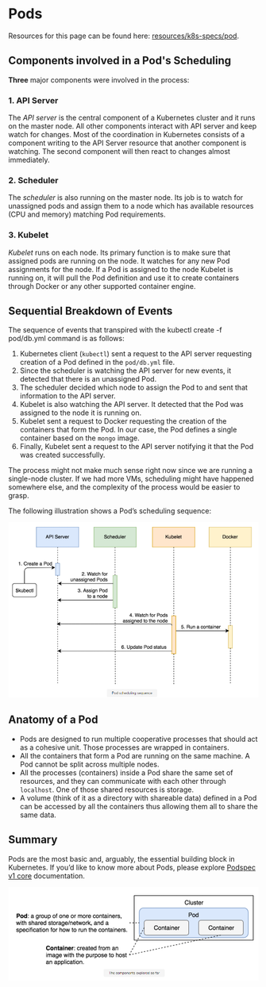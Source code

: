 # Pods

Resources for this page can be found here: [resources/k8s-specs/pod](resources/k8s-specs/pod).

## Components involved in a Pod's Scheduling

**Three** major components were involved in the process:

### 1. API Server

The _API server_ is the central component of a Kubernetes cluster and it runs on the master node. All other components interact with API server and keep watch for changes. Most of the coordination in Kubernetes consists of a component writing to the API Server resource that another component is watching. The second component will then react to changes almost immediately.

### 2. Scheduler

The _scheduler_ is also running on the master node. Its job is to watch for unassigned pods and assign them to a node which has available resources (CPU and memory) matching Pod requirements.

### 3. Kubelet

_Kubelet_ runs on each node. Its primary function is to make sure that assigned pods are running on the node. It watches for any new Pod assignments for the node. If a Pod is assigned to the node Kubelet is running on, it will pull the Pod definition and use it to create containers through Docker or any other supported container engine.

## Sequential Breakdown of Events

The sequence of events that transpired with the kubectl create -f pod/db.yml command is as follows:

1. Kubernetes client (`kubectl`) sent a request to the API server requesting creation of a Pod defined in the `pod/db.yml` file.
2. Since the scheduler is watching the API server for new events, it detected that there is an unassigned Pod.
3. The scheduler decided which node to assign the Pod to and sent that information to the API server.
4. Kubelet is also watching the API server. It detected that the Pod was assigned to the node it is running on.
5. Kubelet sent a request to Docker requesting the creation of the containers that form the Pod. In our case, the Pod defines a single container based on the `mongo` image.
6. Finally, Kubelet sent a request to the API server notifying it that the Pod was created successfully.

The process might not make much sense right now since we are running a single-node cluster. If we had more VMs, scheduling might have happened somewhere else, and the complexity of the process would be easier to grasp.

The following illustration shows a Pod’s scheduling sequence:

<p align="center"><img src="resources/pod-scheduling-sequence.PNG" width="800px"/></p>

## Anatomy of a Pod

- Pods are designed to run multiple cooperative processes that should act as a cohesive unit. Those processes are wrapped in containers.
- All the containers that form a Pod are running on the same machine. A Pod cannot be split across multiple nodes.
- All the processes (containers) inside a Pod share the same set of resources, and they can communicate with each other through `localhost`. One of those shared resources is storage.
- A volume (think of it as a directory with shareable data) defined in a Pod can be accessed by all the containers thus allowing them all to share the same data.

## Summary

Pods are the most basic and, arguably, the essential building block in Kubernetes. If you’d like to know more about Pods, please explore [Podspec v1 core](https://v1-18.docs.kubernetes.io/docs/reference/generated/kubernetes-api/v1.18/#pod-v1-core) documentation.

<p align="center"><img src="resources/pod-summary.PNG" width="800px"/></p>
